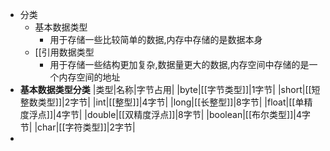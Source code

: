 - 分类
	- 基本数据类型
		- 用于存储一些比较简单的数据,内存中存储的是数据本身
	- [[引用数据类型
		- 用于存储一些结构更加复杂,数据量更大的数据,内存空间中存储的是一个内存空间的地址
- **基本数据类型分类**
  |类型|名称|字节占用|
  |byte|[[字节类型]]|1字节|
  |short|[[短整数类型]]|2字节|
  |int|[[整型]]|4字节|
  |long|[[长整型]]|8字节|
  |float|[[单精度浮点]]|4字节|
  |double|[[双精度浮点]]|8字节|
  |boolean|[[布尔类型]]|4字节|
  |char|[[字符类型]]|2字节|
-